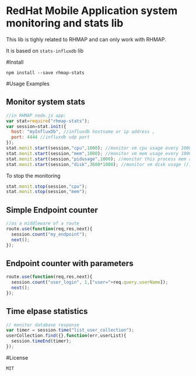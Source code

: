 # RedHat Mobile Application system monitoring and stats lib
This lib is tighly related to RHMAP and can only work with RHMAP.

It is based on `stats-influxdb` lib

#Install
```
npm install --save rhmap-stats
```

#Usage Examples

## Monitor system stats
```js
//in RHMAP node.js app:
var stat=require("rhmap-stats");
var session=stat.init({
  host: "myInfluxDb", //influxdb hostname or ip address ,
  port: 4444 //influxdb udp port
});
stat.monit.start(session,"cpu",1000); //monitor vm cpu usage every 1000 ms
stat.monit.start(session,"mem",1000); //monitor vm mem usage every 1000 ms
stat.monit.start(session,"pidusage",1000); //monitor this process mem and cpu usage every 1000 ms
stat.monit.start(session,"disk",3600*1000); //monitor vm disk usage (/) every hour

```
To stop the monitoring
```js
stat.monit.stop(session,"cpu");
stat.monit.stop(session,"mem");
```

## Simple Endpoint counter
```js
//as a middleware of a route
route.use(function(req,res,next){
  session.count("my_endpoint");
  next();
});
```
## Endpoint counter with parameters
```js
route.use(function(req,res,next){
  session.count("user_login", 1,["user="+req.query.userName]);
  next();
});
```

## Time elpase statistics
```js
// monitor database response
var timer = session.time("list_user_collection");
userCollection.find({},function(err,userList){
  session.timeEnd(timer);
});
```

#License
```
MIT
```

